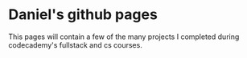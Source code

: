 # Daniel's github pages

This pages will contain a few of the many projects I completed during codecademy's fullstack and cs courses.